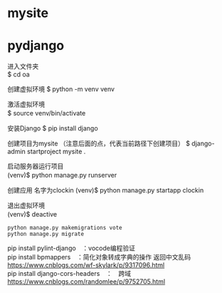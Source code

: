 # mysite

# pydjango

进入文件夹  
$ cd oa 

创建虚拟环境
$ python -m venv venv

激活虚拟环境  
$ source venv/bin/activate　　

安装Django
$ pip install django

创建项目为mysite （注意后面的点，代表当前路径下创建项目）
$ django-admin startproject mysite .

启动服务器运行项目  
(venv)$ python manage.py runserver　　

创建应用 名字为clockin
(venv)$ python manage.py startapp clockin

退出虚拟环境  
(venv)$ deactive　　

    python manage.py makemigrations vote
    python manage.py migrate


pip install pylint-django　：vocode编程验证  
pip install bpmappers　：简化对象转成字典的操作 返回中文乱码 https://www.cnblogs.com/wf-skylark/p/9317096.html  
pip install django-cors-headers　：　跨域　https://www.cnblogs.com/randomlee/p/9752705.html
